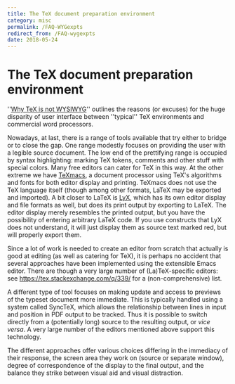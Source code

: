 ```yaml
---
title: The TeX document preparation environment
category: misc
permalink: /FAQ-WYGexpts
redirect_from: /FAQ-wygexpts
date: 2018-05-24
---
```


# The TeX document preparation environment

''[Why TeX is not WYSIWYG](FAQ-notWYSIWYG)''
outlines the reasons (or excuses) for the huge disparity of user
interface between ''typical'' TeX environments and commercial word
processors.

Nowadays, at last, there is a range of tools available that try either
to bridge or to close the gap.  One range modestly focuses on
providing the user with a legible source document. The low end of the
prettifying range is occupied by syntax highlighting: marking TeX
tokens, comments and other stuff with special colors.
Many free editors can cater for TeX in this way. At the other
extreme we have [TeXmacs](http://www.texmacs.org),
a&nbsp;document processor using
TeX's algorithms and fonts for both editor display and printing.
TeXmacs does not use the TeX
language itself (though among other formats, LaTeX may be exported
and imported).  A bit closer to LaTeX is
[LyX](http://www.lyx.org/), which has its own
editor display and file formats as well, but does its print output by
exporting to LaTeX.  The editor display merely resembles the
printed output, but you have the possibility of entering arbitrary
LaTeX code.  If you use constructs that LyX does not
understand, it will just display them as source text marked red, but
will properly export them.

Since a lot of work is needed to create an editor from scratch that actually is
good at editing (as well as catering for TeX), it is perhaps no accident that
several approaches have been implemented using the extensible Emacs editor.
There are though a very large number of (La)TeX-specific editors: see
<https://tex.stackexchange.com/q/339/> for a (non-comprehensive) list.

A different type of tool focuses on making update and access to previews of the
typeset document more immediate. This is typically handled using a system
called SyncTeX, which allows the relationship between lines in input and
position in PDF output to be tracked. Thus it is possible to switch directly
from a (potentially long) source to the resulting output, or _vice versa_. A
very large number of the editors mentioned above support this technology.

The different approaches offer various choices differing in the
immediacy of their response, the screen area they work on (source or
separate window), degree of correspondence of the display to the final
output, and the balance they strike between visual aid and visual
distraction.

